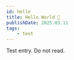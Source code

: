 ```yaml
---
id: hello
title: Hello World 👋
publishDate: 2025.03.11
tags:
    - test
---
```


Test entry. Do not read.
